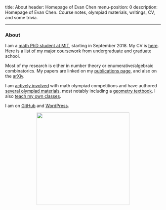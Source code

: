 title: About
header: Homepage of Evan Chen
menu-position: 0
description: Homepage of Evan Chen. Course notes, olympiad materials, writings, CV, and some trivia.

---

### About

I am a [math PhD student at MIT](http://math.mit.edu/directory/profile.php?pid=2106),
starting in September 2018.
My CV is [here](upload/public-CV.pdf).
Here is a [list of my major coursework](upload/math-coursework.pdf)
from undergraduate and graduate school.

Most of my research is either in number theory
or enumerative/algebraic combinatorics.
My papers are linked on my [publications page](publications.html),
and also on the [arXiv](https://arxiv.org/a/chen_e_2.html).

I am [actively involved](volunteer.html) with math olympiad competitions
and have authored [several olympiad materials](olympiad.html),
most notably including a [geometry textbook](geombook.html).
I also [teach my own classes](otis.html).

I am on [GitHub](https://github.com/vEnhance/)
and [WordPress](http://blog.evanchen.cc).

<center>
<img src="static/home-art.png" width="300">
</center>
